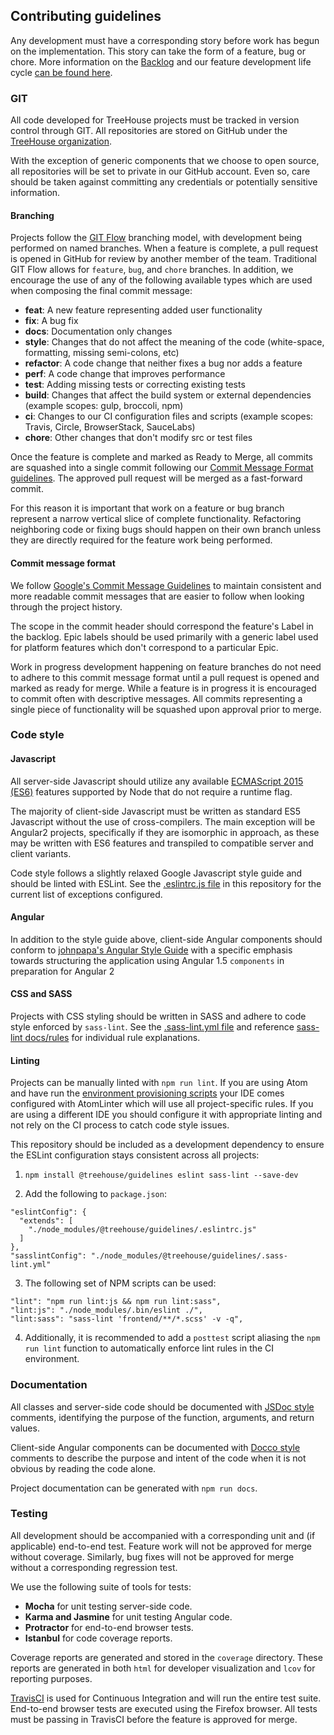 ## Contributing guidelines

Any development must have a corresponding story before work has begun on the implementation. This story can take the form of a feature, bug or chore. More information on the [Backlog](./BACKLOG.md) and our feature development life cycle [can be found here](./BACKLOG.md).

### GIT

All code developed for TreeHouse projects must be tracked in version control through GIT. All repositories are stored on GitHub under the [TreeHouse organization](https://github.com/treehouseaustin).

With the exception of generic components that we choose to open source, all repositories will be set to private in our GitHub account. Even so, care should be taken against committing any credentials or potentially sensitive information.

#### Branching

Projects follow the [GIT Flow](http://nvie.com/posts/a-successful-git-branching-model/) branching model, with development being performed on named branches. When a feature is complete, a pull request is opened in GitHub for review by another member of the team. Traditional GIT Flow allows for `feature`, `bug`, and `chore` branches. In addition, we encourage the use of any of the following available types which are used when composing the final commit message:

- **feat**: A new feature representing added user functionality
- **fix**: A bug fix
- **docs**: Documentation only changes
- **style**: Changes that do not affect the meaning of the code (white-space, formatting, missing semi-colons, etc)
- **refactor**: A code change that neither fixes a bug nor adds a feature
- **perf**: A code change that improves performance
- **test**: Adding missing tests or correcting existing tests
- **build**: Changes that affect the build system or external dependencies (example scopes: gulp, broccoli, npm)
- **ci**: Changes to our CI configuration files and scripts (example scopes: Travis, Circle, BrowserStack, SauceLabs)
- **chore**: Other changes that don't modify src or test files

Once the feature is complete and marked as Ready to Merge, all commits are squashed into a single commit following our [Commit Message Format guidelines](#commit-message-format). The approved pull request will be merged as a fast-forward commit.

For this reason it is important that work on a feature or bug branch represent a narrow vertical slice of complete functionality. Refactoring neighboring code or fixing bugs should happen on their own branch unless they are directly required for the feature work being performed.

#### Commit message format

We follow [Google's Commit Message Guidelines](https://GitHub.com/angular/angular/blob/master/CONTRIBUTING.md#-commit-message-guidelines) to maintain consistent and more readable commit messages that are easier to follow when looking through the project history.

The scope in the commit header should correspond the feature's Label in the backlog. Epic labels should be used primarily with a generic label used for platform features which don't correspond to a particular Epic.

Work in progress development happening on feature branches do not need to adhere to this commit message format until a pull request is opened and marked as ready for merge. While a feature is in progress it is encouraged to commit often with descriptive messages. All commits representing a single piece of functionality will be squashed upon approval prior to merge.

### Code style

#### Javascript

All server-side Javascript should utilize any available [ECMAScript 2015 (ES6)](https://nodejs.org/en/docs/es6/) features supported by Node that do not require a runtime flag.

The majority of client-side Javascript must be written as standard ES5 Javascript without the use of cross-compilers. The main exception will be Angular2 projects, specifically if they are isomorphic in approach, as these may be written with ES6 features and transpiled to compatible server and client variants.

Code style follows a slightly relaxed Google Javascript style guide and should be linted with ESLint. See the [.eslintrc.js file](./.eslintrc.js) in this repository for the current list of exceptions configured.

#### Angular

In addition to the style guide above, client-side Angular components should conform to [johnpapa's Angular Style Guide](https://GitHub.com/johnpapa/angular-styleguide) with a specific emphasis towards structuring the application using Angular 1.5 `components` in preparation for Angular 2

#### CSS and SASS

Projects with CSS styling should be written in SASS and adhere to code style enforced by `sass-lint`. See the [.sass-lint.yml file](./.sass-lint.yml) and reference [sass-lint docs/rules](https://github.com/sasstools/sass-lint/tree/develop/docs/rules) for individual rule explanations.

#### Linting

Projects can be manually linted with `npm run lint`. If you are using Atom and have run the [environment provisioning scripts](https://github.com/treehouseaustin/environment-setup) your IDE comes configured with AtomLinter which will use all project-specific rules. If you are using a different IDE you should configure it with appropriate linting and not rely on the CI process to catch code style issues.

This repository should be included as a development dependency to ensure the ESLint configuration stays consistent across all projects:

1. `npm install @treehouse/guidelines eslint sass-lint --save-dev`

2. Add the following to `package.json`:
```
"eslintConfig": {
  "extends": [
    "./node_modules/@treehouse/guidelines/.eslintrc.js"
  ]
},
"sasslintConfig": "./node_modules/@treehouse/guidelines/.sass-lint.yml"
```

3. The following set of NPM scripts can be used:
```
"lint": "npm run lint:js && npm run lint:sass",
"lint:js": "./node_modules/.bin/eslint ./",
"lint:sass": "sass-lint 'frontend/**/*.scss' -v -q",
```

4. Additionally, it is recommended to add a `posttest` script aliasing the `npm run lint` function to automatically enforce lint rules in the CI environment.

### Documentation

All classes and server-side code should be documented with [JSDoc style](http://usejsdoc.org) comments, identifying the purpose of the function, arguments, and return values.

Client-side Angular components can be documented with [Docco style](http://jashkenas.github.io/docco/) comments to describe the purpose and intent of the code when it is not obvious by reading the code alone.

Project documentation can be generated with `npm run docs`.

### Testing

All development should be accompanied with a corresponding unit and (if applicable) end-to-end test. Feature work will not be approved for merge without coverage. Similarly, bug fixes will not be approved for merge without a corresponding regression test.

We use the following suite of tools for tests:

* **Mocha** for unit testing server-side code.
* **Karma and Jasmine** for unit testing Angular code.
* **Protractor** for end-to-end browser tests.
* **Istanbul** for code coverage reports.

Coverage reports are generated and stored in the `coverage` directory. These reports are generated in both `html` for developer visualization and `lcov` for reporting purposes.

[TravisCI](https://travis-ci.com) is used for Continuous Integration and will run the entire test suite. End-to-end browser tests are executed using the Firefox browser. All tests must be passing in TravisCI before the feature is approved for merge.

